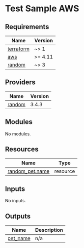 # Test Sample AWS

<!--.test-eu-central-1-test-start-->

<!--.test-eu-central-1-test-end-->

<!-- BEGINNING OF PRE-COMMIT-TERRAFORM DOCS HOOK -->

## Requirements

| Name                                                                     | Version |
| ------------------------------------------------------------------------ | ------- |
| <a name="requirement_terraform"></a> [terraform](#requirement_terraform) | ~> 1    |
| <a name="requirement_aws"></a> [aws](#requirement_aws)                   | >= 4.11 |
| <a name="requirement_random"></a> [random](#requirement_random)          | ~> 3    |

## Providers

| Name                                                      | Version |
| --------------------------------------------------------- | ------- |
| <a name="provider_random"></a> [random](#provider_random) | 3.4.3   |

## Modules

No modules.

## Resources

| Name                                                                                                  | Type     |
| ----------------------------------------------------------------------------------------------------- | -------- |
| [random_pet.name](https://registry.terraform.io/providers/hashicorp/random/latest/docs/resources/pet) | resource |

## Inputs

No inputs.

## Outputs

| Name                                                        | Description |
| ----------------------------------------------------------- | ----------- |
| <a name="output_pet_name"></a> [pet_name](#output_pet_name) | n/a         |

<!-- END OF PRE-COMMIT-TERRAFORM DOCS HOOK -->
